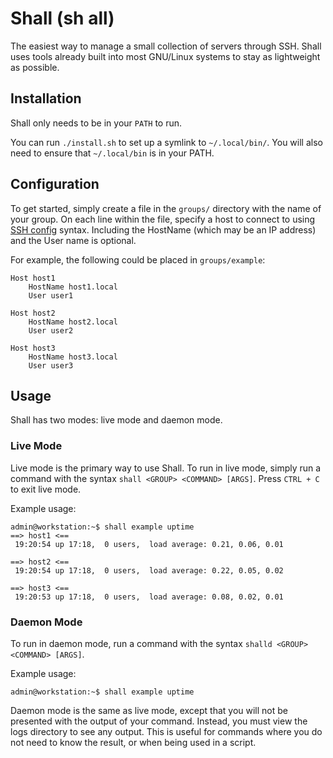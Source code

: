 # Shall (sh all)

The easiest way to manage a small collection of servers through SSH. Shall uses tools already built into most GNU/Linux systems to stay as lightweight as possible.

## Installation

Shall only needs to be in your `PATH` to run.

You can run `./install.sh` to set up a symlink to `~/.local/bin/`. You will also need to ensure that `~/.local/bin` is in your PATH.

## Configuration

To get started, simply create a file in the `groups/` directory with the name of your group. On each line within the file, specify a host to connect to using [SSH config](https://linux.die.net/man/5/ssh_config) syntax. Including the HostName (which may be an IP address) and the User name is optional.

For example, the following could be placed in `groups/example`:

```
Host host1
    HostName host1.local
    User user1

Host host2
    HostName host2.local
    User user2

Host host3
    HostName host3.local
    User user3
```

## Usage

Shall has two modes: live mode and daemon mode.

### Live Mode

Live mode is the primary way to use Shall. To run in live mode, simply run a command with the syntax `shall <GROUP> <COMMAND> [ARGS]`. Press `CTRL + C` to exit live mode.

Example usage:

```
admin@workstation:~$ shall example uptime
==> host1 <==
 19:20:54 up 17:18,  0 users,  load average: 0.21, 0.06, 0.01

==> host2 <==
 19:20:54 up 17:18,  0 users,  load average: 0.22, 0.05, 0.02

==> host3 <==
 19:20:53 up 17:18,  0 users,  load average: 0.08, 0.02, 0.01
 ```

### Daemon Mode

To run in daemon mode, run a command with the syntax `shalld <GROUP> <COMMAND> [ARGS]`.

Example usage:

```
admin@workstation:~$ shall example uptime
```

Daemon mode is the same as live mode, except that you will not be presented with the output of your command. Instead, you must view the logs directory to see any output. This is useful for commands where you do not need to know the result, or when being used in a script.
